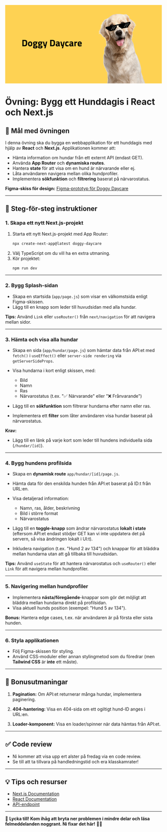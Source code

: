 ![image](./doggyposter.png)
# Övning: Bygg ett Hunddagis i React och Next.js

## 🎯 **Mål med övningen**

I denna övning ska du bygga en webbapplikation för ett hunddagis med hjälp av **React** och **Next.js**. Applikationen kommer att:

- Hämta information om hundar från ett externt API (endast GET).
- Använda **App Router** och **dynamiska routes**.
- Hantera **state** för att visa om en hund är närvarande eller ej.
- Låta användaren navigera mellan olika hundprofiler.
- Implementera **sökfunktion** och **filtrering** baserat på närvarostatus.

**Figma-skiss för design:** [Figma-prototyp för Doggy Daycare](https://www.figma.com/design/rGB9ihkhMsmUGP5uYaeSDq/Doggy-Daycare?node-id=0-1&p=f&t=qND5WSBD03lMzgrU-0)

---

## 📝 **Steg-för-steg instruktioner**

### 1. **Skapa ett nytt Next.js-projekt**

1. Starta ett nytt Next.js-projekt med App Router:
   ```bash
   npx create-next-app@latest doggy-daycare
   ```
2. Välj TypeScript om du vill ha en extra utmaning.
3. Kör projektet:
   ```bash
   npm run dev
   ```

---

### 2. **Bygg Splash-sidan**

- Skapa en startsida (`app/page.js`) som visar en välkomstsida enligt Figma-skissen.
- Lägg till en knapp som leder till huvudsidan med alla hundar.

**Tips:** Använd `Link` eller `useRouter()` från `next/navigation` för att navigera mellan sidor.

---

### 3. **Hämta och visa alla hundar**

- Skapa en sida (`app/hundar/page.js`) som hämtar data från API:et med `fetch()` i `useEffect()` eller `server-side rendering` via `getServerSideProps`.

- Visa hundarna i kort enligt skissen, med:
  - Bild
  - Namn
  - Ras
  - Närvarostatus (t.ex. "✅ Närvarande" eller "❌ Frånvarande")

- Lägg till en **sökfunktion** som filtrerar hundarna efter namn eller ras.
- Implementera ett **filter** som låter användaren visa hundar baserat på närvarostatus.

**Krav:**
- Lägg till en länk på varje kort som leder till hundens individuella sida (`/hundar/[id]`).

---

### 4. **Bygg hundens profilsida**

- Skapa en **dynamisk route** `app/hundar/[id]/page.js`.
- Hämta data för den enskilda hunden från API:et baserat på ID:t från URL:en.
- Visa detaljerad information:
  - Namn, ras, ålder, beskrivning
  - Bild i större format
  - Närvarostatus

- Lägg till en **toggle-knapp** som ändrar närvarostatus **lokalt i state** (eftersom API:et endast stödjer GET kan vi inte uppdatera det på servern, så visa ändringen lokalt i UI:t).

- Inkludera navigation (t.ex. "Hund 2 av 134") och knappar för att bläddra mellan hundarna utan att gå tillbaka till huvudsidan.

**Tips:** Använd `useState` för att hantera närvarostatus och `useRouter()` eller `Link` för att navigera mellan hundprofiler.

---

### 5. **Navigering mellan hundprofiler**

- Implementera **nästa/föregående**-knappar som gör det möjligt att bläddra mellan hundarna direkt på profilsidan.
- Visa aktuell hunds position (exempel: "Hund 5 av 134").

**Bonus:** Hantera edge cases, t.ex. när användaren är på första eller sista hunden.

---

### 6. **Styla applikationen**

- Följ Figma-skissen för styling.
- Använd CSS-moduler eller annan stylingmetod som du föredrar (men **Tailwind CSS** är **inte** ett måste).

---

## 🌟 **Bonusutmaningar**

1. **Pagination:** Om API:et returnerar många hundar, implementera paginering.

2. **404-hantering:** Visa en 404-sida om ett ogiltigt hund-ID anges i URL:en.

3. **Loader-komponent:** Visa en loader/spinner när data hämtas från API:et.

---

## ✅ **Code review**

- Ni kommer att visa upp ert alster på fredag via en code review.
- Se till att ta tillvara på handledningstid och era klasskamrater!

---

## 💡 **Tips och resurser**

- [Next.js Documentation](https://nextjs.org/docs)
- [React Documentation](https://reactjs.org/docs/getting-started.html)
- [API-endpoint](https://majazocom.github.io/Data/dogs.json)

---

🚀 **Lycka till! Kom ihåg att bryta ner problemen i mindre delar och läsa felmeddelanden noggrant. Ni fixar det här!** 🐶✨

